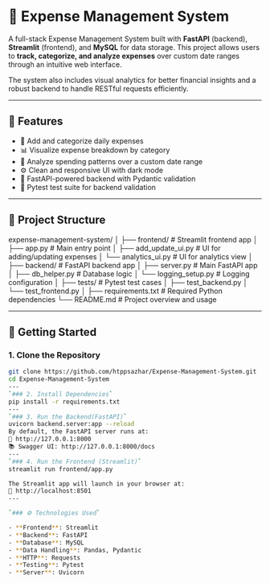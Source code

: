 # 💸 Expense Management System

A full-stack Expense Management System built with **FastAPI** (backend), **Streamlit** (frontend), and **MySQL** for data storage. This project allows users to **track, categorize, and analyze expenses** over custom date ranges through an intuitive web interface.

The system also includes visual analytics for better financial insights and a robust backend to handle RESTful requests efficiently.

---

## 🧭 Features

- 📅 Add and categorize daily expenses
- 📊 Visualize expense breakdown by category
- 🔎 Analyze spending patterns over a custom date range
- ⚙️ Clean and responsive UI with dark mode
- 🚀 FastAPI-powered backend with Pydantic validation
- 🧪 Pytest test suite for backend validation

---

## 📁 Project Structure
expense-management-system/
│
├── frontend/ # Streamlit frontend app
│ ├── app.py # Main entry point
│ ├── add_update_ui.py # UI for adding/updating expenses
│ └── analytics_ui.py # UI for analytics view
│
├── backend/ # FastAPI backend app
│ ├── server.py # Main FastAPI app
│ ├── db_helper.py # Database logic
│ └── logging_setup.py # Logging configuration
│
├── tests/ # Pytest test cases
│ ├── test_backend.py
│ └── test_frontend.py
│
├── requirements.txt # Required Python dependencies
└── README.md # Project overview and usage

---

## 🚀 Getting Started

### 1. Clone the Repository
```bash
git clone https://github.com/htppsazhar/Expense-Management-System.git
cd Expense-Management-System
---
`### 2. Install Dependencies`
pip install -r requirements.txt
---
`### 3. Run the Backend(FastAPI)`
uvicorn backend.server:app --reload
By default, the FastAPI server runs at:
🔗 http://127.0.0.1:8000
📚 Swagger UI: http://127.0.0.1:8000/docs
---
`### 4. Run the Frontend (Streamlit)`
streamlit run frontend/app.py

The Streamlit app will launch in your browser at:
🔗 http://localhost:8501
---

`### ⚙️ Technologies Used`

- **Frontend**: Streamlit  
- **Backend**: FastAPI  
- **Database**: MySQL  
- **Data Handling**: Pandas, Pydantic  
- **HTTP**: Requests  
- **Testing**: Pytest  
- **Server**: Uvicorn  


